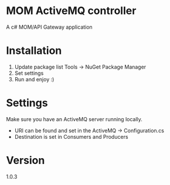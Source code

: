 ﻿# MOM ActiveMQ controller
A c# MOM/API Gateway application

# Installation
1. Update package list Tools -> NuGet Package Manager
2. Set settings
3. Run and enjoy :)

# Settings
Make sure you have an ActiveMQ server running locally.
* URI can be found and set in the ActiveMQ -> Configuration.cs
* Destination is set in Consumers and Producers

# Version
1.0.3

